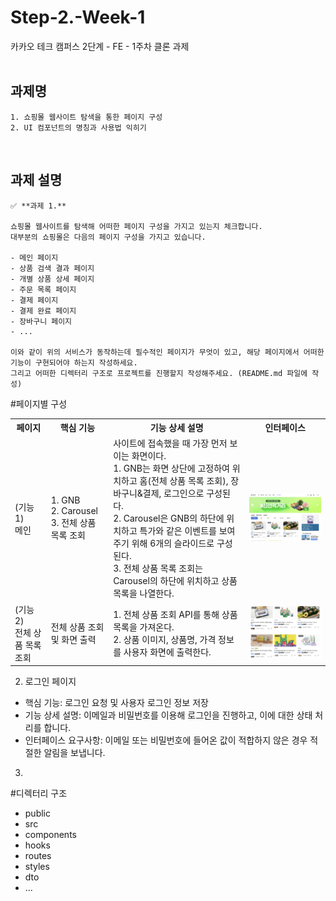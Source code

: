 # Step-2.-Week-1

카카오 테크 캠퍼스 2단계 - FE - 1주차 클론 과제
</br>
</br>

## **과제명**

```
1. 쇼핑몰 웹사이트 탐색을 통한 페이지 구성
2. UI 컴포넌트의 명칭과 사용법 익히기
```

</br>

## **과제 설명**

```
✅ **과제 1.**

쇼핑몰 웹사이트를 탐색해 어떠한 페이지 구성을 가지고 있는지 체크합니다.
대부분의 쇼핑몰은 다음의 페이지 구성을 가지고 있습니다.

- 메인 페이지
- 상품 검색 결과 페이지
- 개별 상품 상세 페이지
- 주문 목록 페이지
- 결제 페이지
- 결제 완료 페이지
- 장바구니 페이지
- ...

이와 같이 위의 서비스가 동작하는데 필수적인 페이지가 무엇이 있고, 해당 페이지에서 어떠한 기능이 구현되어야 하는지 작성하세요.
그리고 어떠한 디렉터리 구조로 프로젝트를 진행할지 작성해주세요. (README.md 파일에 작성)
```

#페이지별 구성

<table>
  <tr>
    <th>페이지</th>
    <th>핵심 기능</th>
    <th>기능 상세 설명</th>
    <th>인터페이스</th>
  </tr>
  <tr>
    <td>(기능 1)<br />메인</td>
    <td>1. GNB<br />2. Carousel<br />3. 전체 상품 목록 조회</td>
    <td>
      사이트에 접속했을 때 가장 먼저 보이는 화면이다. <br />1. GNB는 화면
      상단에 고정하여 위치하고 홈(전체 상품 목록 조회), 장바구니&결제,
      로그인으로 구성된다. <br />2. Carousel은 GNB의 하단에 위치하고 특가와
      같은 이벤트를 보여주기 위해 6개의 슬라이드로 구성된다. <br />3. 전체 상품
      목록 조회는 Carousel의 하단에 위치하고 상품 목록을 나열한다.
    </td>
    <td><img src="./img/main.png" alt="Main" width="400px" /></td>
  </tr>
  <tr>
    <td>(기능 2)<br />전체 상품 목록 조회</td>
    <td>전체 상품 조회 및 화면 출력</td>
    <td>
      1. 전체 상품 조회 API를 통해 상품 목록을 가져온다.<br />
      2. 상품 이미지, 상품명, 가격 정보를 사용자 화면에 출력한다.
    </td>
    <td><img src="./img/items.png" alt="Items" width="400px" /></td>
  </tr>  
</table>

2. 로그인 페이지

- 핵심 기능: 로그인 요청 및 사용자 로그인 정보 저장
- 기능 상세 설명: 이메일과 비밀번호를 이용해 로그인을 진행하고, 이에 대한 상태 처리를 합니다.
- 인터페이스 요구사항: 이메일 또는 비밀번호에 들어온 값이 적합하지 않은 경우 적절한 알림을 보냅니다.

3.

#디렉터리 구조

- public
- src
- components
- hooks
- routes
- styles
- dto
- ...

</br>

<!-- ✅**과제 2.**

```
프론트 개발자가 다른 프론트 개발자와 소통 및 UI 디자이너와 소통하는데 필수적인 UI 컴포넌트의 명칭과 사용법을 익힙니다.
수업시간에 배운 컴포넌트의 명칭과 사용법 이외에 대표적인 UI 라이브러리 홈페이지를 조사해보면 수많은 컴포넌트가 어떤식으로 동작하는지 확인할 수 있습니다.
리액트 프로젝트를 생성하고, 토스트, 브래드크럼, 캐러셀, 라디오버튼, 토글버튼, 체크리스트를 UI 라이브러리가 아닌 자신만의 방식으로 스타일링하고 상태 관리를 적용해 코드를 작성하세요.
작성된 코드는 레퍼지토리에 업로드하여 멘토님에게 전달해주세요.
```

</br>

✅**과제 3.**

```
각 컴포넌트를 시현해 볼 수 있는 페이지를 만드세요.
하나의 페이지에 모든 컴포넌트를 둬도 좋고, 각 페이지별로 분리해도 괜찮습니다.
```

</br>

## **과제 상세 : 수강생들이 과제를 진행할 때, 유념해야할 것**

```
1. README.md 파일은 동료 개발자에게 프로젝트에 쉽게 랜딩하도록 돕는 중요한 소통 수단입니다.
해당 프로젝트에 대해 아무런 지식이 없는 동료들에게 설명하는 것처럼 쉽고, 간결하게 작성해주세요.

2. 좋은 개발자는 디자이너, 기획자, 마케터 등 여러 포지션에 있는 분들과 소통을 잘합니다.
UI 컴포넌트의 명칭과 이를 구현하는 능력은 필수적인 커뮤니케이션 스킬이자 필요사항이니 어떤 상황에서 해당 컴포넌트를 사용하면 좋을지 고민하며 코드를 작성해보세요.
```

</br>

## **코드리뷰 관련: PR시, 아래 내용을 포함하여 코멘트 남겨주세요.**

**1. PR 제목과 내용을 아래와 같이 작성 해주세요.**

> - PR 제목 : 부산대FE\_라이언\_1주차 과제

</br>

**2. PR 내용 :**

> - 코드 작성하면서 어려웠던 점
> - 코드 리뷰 시, 멘토님이 중점적으로 리뷰해줬으면 하는 부분 -->
